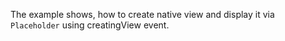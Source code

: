 The example shows, how to create native view and display it via `Placeholder` using creatingView event.

<snippet id='placeholder-xml'/>
<snippet id='placeholder-code'/>
<snippet id='placeholder-code-ts'/>
